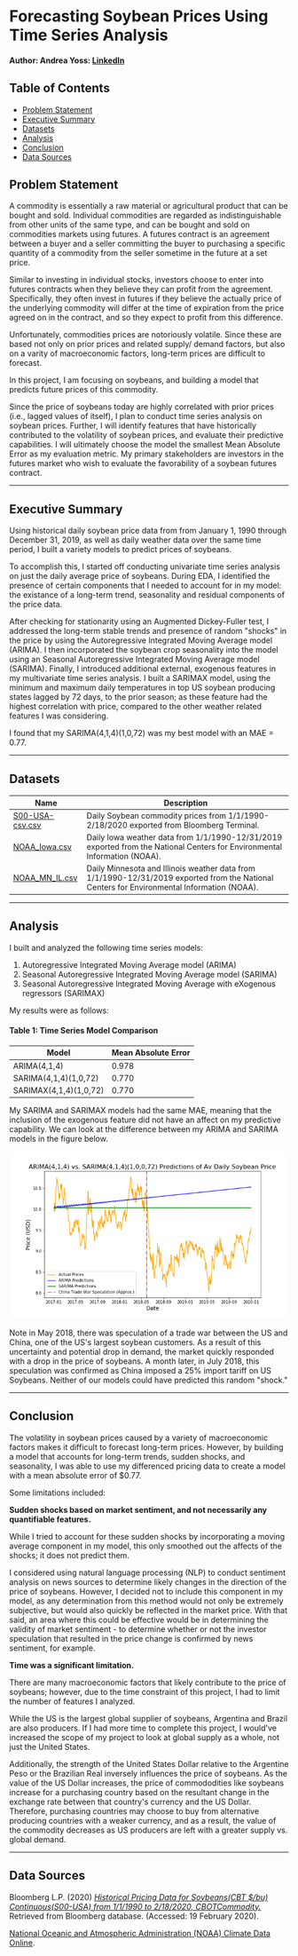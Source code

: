 # Forecasting Soybean Prices Using Time Series Analysis
  
#### Author: Andrea Yoss: [LinkedIn](https://www.linkedin.com/in/andreayoss/)


## Table of Contents

- [Problem Statement](#Problem-Statement)
- [Executive Summary](#Executive-Summary)
- [Datasets](#Datasets)
- [Analysis](#Analysis)
- [Conclusion](#Conclusion)
- [Data Sources](#Data-Sources)


## Problem Statement

A commodity is essentially a raw material or agricultural product that can be bought and sold.  Individual commodities are regarded as indistinguishable from other units of the same type, and can be bought and sold on commodities markets using futures.  A futures contract is  an agreement between a buyer and a seller committing the buyer to purchasing a specific quantity of a commodity from the seller sometime in the future at a set price. 

Similar to investing in individual stocks, investors choose to enter into futures contracts when they believe they can profit from the agreement.  Specifically, they often invest in futures if they believe the actually price of the underlying commodity will differ at the time of expiration from the price agreed on in the contract, and so they expect to profit from this difference.  

Unfortunately, commodities prices are notoriously volatile.  Since these are based not only on prior prices and related supply/ demand factors, but also on a varity of macroeconomic factors, long-term prices are difficult to forecast.

In this project, I am focusing on soybeans, and building a model that predicts future prices of this commodity.

Since the price of soybeans today are highly correlated with prior prices (i.e., lagged values of itself), I plan to conduct time series analysis on soybean prices. Further, I will identify features that have historically contributed to the volatility of soybean prices, and evaluate their predictive capabilities. I will ultimately choose the model the smallest Mean Absolute Error as my evaluation metric.  My primary stakeholders are investors in the futures market who wish to evaluate the favorability of a soybean futures contract. 
  
----

## Executive Summary

Using historical daily soybean price data from from January 1, 1990 through December 31, 2019, as well as daily weather data over the same time period, I built a variety models to predict prices of soybeans.

To accomplish this, I started off conducting univariate time series analysis on just the daily average price of soybeans. During EDA, I identified the presence of certain components that I needed to account for in my model: the existance of a long-term trend, seasonality and residual components of the price data. 

After checking for stationarity using an Augmented Dickey-Fuller test, I addressed the long-term stable trends and presence of random "shocks" in the price by using the Autoregressive Integrated Moving Average model (ARIMA). I then incorporated the soybean crop seasonality into the model using an Seasonal Autoregressive Integrated Moving Average model (SARIMA).  Finally, I introduced additional external, exogenous features in my multivariate time series analysis. I built a SARIMAX model, using the minimum and maximum daily temperatures in top US soybean producing states lagged by 72 days, to the prior season; as these feature had the highest correlation with price, compared to the other weather related features I was considering.

I found that my SARIMA(4,1,4)(1,0,72) was my best model with an MAE = 0.77.  

----


## Datasets

|Name|Description|
|---|---|
|[S00-USA-csv.csv](/Data/S00-USA-csv.csv)| Daily Soybean commodity prices from 1/1/1990- 2/18/2020 exported from Bloomberg Terminal.|
|[NOAA_Iowa.csv](/Data/NOAA_Iowa.csv)| Daily Iowa weather data from 1/1/1990-12/31/2019 exported from the National Centers for Environmental Information (NOAA).|
|[NOAA_MN_IL.csv](/Data/NOAA_MN_IL.csv)| Daily Minnesota and Illinois weather data from 1/1/1990-12/31/2019 exported from the National Centers for Environmental Information (NOAA).|
 
----

## Analysis

I built and analyzed the following time series models:
  
1. Autoregressive Integrated Moving Average model (ARIMA)
2. Seasonal Autoregressive Integrated Moving Average model (SARIMA)
3. Seasonal Autoregressive Integrated Moving Average with eXogenous regressors (SARIMAX)

My results were as follows:

#### Table 1: Time Series Model Comparison

|Model|Mean Absolute Error|
|---|---|
|ARIMA(4,1,4)| 0.978|
|SARIMA(4,1,4)(1,0,72)| 0.770|
|SARIMAX(4,1,4)(1,0,72)|0.770|

My SARIMA and SARIMAX models had the same MAE, meaning that the inclusion of the exogenous feature did not have an affect on my predictive capability.  We can look at the difference between my ARIMA and SARIMA models in the figure below.


<img src="Images/predictions_ARIMA_SARIMA.png">

Note in May 2018, there was speculation of a trade war between the US and China, one of the US's largest soybean customers. As a result of this uncertainty and potential drop in demand, the market quickly responded with a drop in the price of soybeans.  A month later, in July 2018, this speculation was confirmed as China imposed a 25% import tariff on US Soybeans.  Neither of our models could have predicted this random "shock."  

----

## Conclusion

The volatility in soybean prices caused by a variety of macroeconomic factors makes it difficult to forecast long-term prices. However, by building a model that accounts for long-term trends, sudden shocks, and seasonality, I was able to use my differenced pricing data to create a model with a mean absolute error of $0.77.
  
Some limitations included:

**Sudden shocks based on market sentiment, and not necessarily any quantifiable features.** 
  
While I tried to account for these sudden shocks by incorporating a moving average component in my model, this only smoothed out the affects of the shocks; it does not predict them. 

I considered using natural language processing (NLP) to conduct sentiment analysis on news sources to determine likely changes in the direction of the price of soybeans. However, I decided not to include this component in my model, as any determination from this method would not only be extremely subjective, but would also quickly be reflected in the market price. With that said, an area where this could be effective would be in determining the validity of market sentiment - to determine whether or not the investor speculation that resulted in the price change is confirmed by news sentiment, for example.
  
  
**Time was a significant limitation.**
  
There are many macroeconomic factors that likely contribute to the price of soybeans; however, due to the time constraint of this project, I had to limit the number of features I analyzed.  

While the US is the largest global supplier of soybeans, Argentina and Brazil are also producers.  If I had more time to complete this project, I would've increased the scope of my project to look at global supply as a whole, not just the United States.  
  
Additionally, the strength of the United States Dollar relative to the Argentine Peso or the Brazilian Real inversely influences the price of soybeans. As the value of the US Dollar increases, the price of commododities like soybeans increase for a purchasing country based on the resultant change in the exchange rate between that country's currency and the US Dollar. Therefore, purchasing countries may choose to buy from alternative producing countries with a weaker currency, and as a result, the value of the commodity decreases as US producers are left with a greater supply vs. global demand.



----

## Data Sources

Bloomberg L.P. (2020) *[Historical Pricing Data for Soybeans(CBT $/bu) Continuous(S00-USA) from 1/1/1990 to 2/18/2020, CBOTCommodity.](https://github.com/AndreaYoss/Capstone/blob/master/Data/S00-USA-csv.csv)* Retrieved from Bloomberg database. (Accessed: 19 February 2020).

[National Oceanic and Atmospheric Administration (NOAA) Climate Data Online](https://www.ncdc.noaa.gov/cdo-web/).









